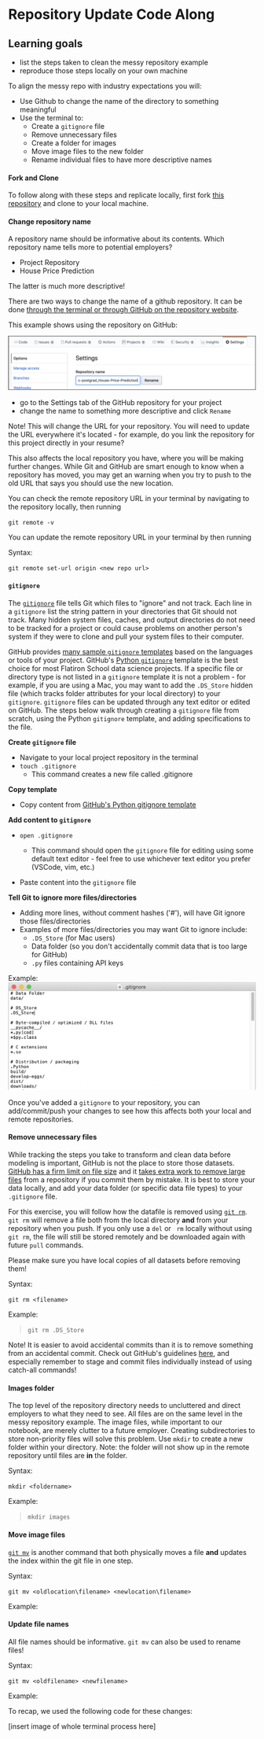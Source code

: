 # Repository Update Code Along

## Learning goals
- list the steps taken to clean the messy repository example
- reproduce those steps locally on your own machine

To align the messy repo with industry expectations you will:

- Use Github to change the name of the directory to something meaningful
- Use the terminal to:
  - Create a `gitignore` file
  - Remove unnecessary files
  - Create a folder for images
  - Move image files to the new folder
  - Rename individual files to have more descriptive names

#### Fork and Clone
To follow along with these steps and replicate locally, first fork [this repository](https://github.com/learn-co-curriculum/dsc-postgrad_Project-Repository) and clone to your local machine.

#### Change repository name
A repository name should be informative about its contents. Which repository name tells more to potential employers?

- Project Repository
- House Price Prediction

The latter is much more descriptive!

There are two ways to change the name of a github repository. It can be done [through the terminal or through GitHub on the repository website](https://help.github.com/en/github/administering-a-repository/renaming-a-repository).

This example shows using the repository on GitHub:

![changing repository name](images/change-repo-name.png)

- go to the Settings tab of the GitHub repository for your project
- change the name to something more descriptive and click `Rename`

Note! This will change the URL for your repository. You will need to update the URL everywhere it's located - for example, do you link the repository for this project directly in your resume?

This also affects the local repository you have, where you will be making further changes. While Git and GitHub are smart enough to know when a repository has moved, you may get an warning when you try to push to the old URL that says you should use the new location.

You can check the remote repository URL in your terminal by navigating to the repository locally, then running 

`git remote -v`

You can update the remote repository URL in your terminal by then running

Syntax:

`git remote set-url origin <new repo url>`

#### `gitignore`
The [`gitignore`](https://git-scm.com/docs/gitignore) file tells Git which files to "ignore" and not track. Each line in a `gitignore` list the string pattern in your directories that Git should not track. Many hidden system files, caches, and output directories do not need to be tracked for a project or could cause problems on another person's system if they were to clone and pull your system files to their computer. 

GitHub provides [many sample `gitignore` templates](https://github.com/github/gitignore) based on the languages or tools of your project. GitHub's [Python `gitignore`](https://github.com/github/gitignore/blob/master/Python.gitignore) template is the best choice for most Flatiron School data science projects. If a specific file or directory type is not listed in a `gitignore` template it is not a problem - for example, if you are using a Mac, you may want to add the `.DS_Store` hidden file (which tracks folder attributes for your local directory) to your `gitignore`. `gitignore` files can be updated through any text editor or edited on GitHub. The steps below walk through creating a `gitignore` file from scratch, using the Python `gitignore` template, and adding specifications to the file. 

**Create `gitignore` file**
- Navigate to your local project repository in the terminal
- `touch .gitignore` 
  - This command creates a new file called .gitignore

**Copy template**
- Copy content from [GitHub's Python gitignore template](https://github.com/github/gitignore/blob/master/Python.gitignore) 

**Add content to `gitignore`**

- `open .gitignore`
  - This command should open the `gitignore` file for editing using some default text editor - feel free to use whichever text editor you prefer (VSCode, vim, etc.)

- Paste content into the `gitignore` file

**Tell Git to ignore more files/directories**
- Adding more lines, without comment hashes ('#'), will have Git ignore those files/directories
- Examples of more files/directories you may want Git to ignore include:
  - `.DS_Store` (for Mac users)
  - Data folder (so you don't accidentally commit data that is too large for GitHub)
  - `.py` files containing API keys

Example:
![screenshot of a gitignore](images/example-gitignore.png)

Once you've added a `gitignore` to your repository, you can add/commit/push your changes to see how this affects both your local and remote repositories.

#### Remove unnecessary files
While tracking the steps you take to transform and clean data before modeling is important, GitHub is not the place to store those datasets. [GitHub has a firm limit on file size](https://help.github.com/en/github/managing-large-files/conditions-for-large-files) and it [takes extra work to remove large files](https://help.github.com/en/github/managing-large-files/removing-files-from-a-repositorys-history) from a repository if you commit them by mistake. It is best to  store your data locally, and add your data folder (or specific data file types) to your `.gitignore` file.

For this exercise, you will follow how the datafile is removed using [`git rm`](https://git-scm.com/docs/git-rm). `git rm` will remove a file both from the local directory **and** from your repository when you push. If you only use a `del` or ` rm` locally without using `git rm`, the file will still be stored remotely and be downloaded again with future `pull` commands.

Please make sure you have local copies of all datasets before removing them!

Syntax:

`git rm <filename>`

Example:
> `git rm .DS_Store`

Note! It is easier to avoid accidental commits than it is to remove something from an accidental commit. Check out GitHub's guidelines [here](https://help.github.com/en/github/authenticating-to-github/removing-sensitive-data-from-a-repository#avoiding-accidental-commits-in-the-future), and especially remember to stage and commit files individually instead of using catch-all commands!

#### Images folder
The top level of the repository directory needs to uncluttered and direct employers to what they need to see. All files are on the same level in the messy repository example. The image files, while important to our notebook, are merely clutter to a future employer. Creating subdirectories to store non-priority files will solve this problem. Use `mkdir` to create a new folder within your directory. Note: the folder will not show up in the remote repository until files are **in** the folder.

Syntax:

`mkdir <foldername>`

Example:
> `mkdir images`

#### Move image files
[`git mv`](https://git-scm.com/docs/git-mv) is another command that both physically moves a file **and** updates the index within the git file in one step. 

Syntax:

`git mv <oldlocation\filename> <newlocation\filename>`

Example:
> 

#### Update file names

All file names should be informative. `git mv` can also be used to rename files!

Syntax:

`git mv <oldfilename> <newfilename>`

Example:
> 

To recap, we used the following code for these changes:

[insert image of whole terminal process here]


